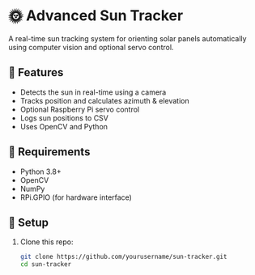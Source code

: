 # 🌞 Advanced Sun Tracker

A real-time sun tracking system for orienting solar panels automatically using computer vision and optional servo control.

## 📸 Features

- Detects the sun in real-time using a camera
- Tracks position and calculates azimuth & elevation
- Optional Raspberry Pi servo control
- Logs sun positions to CSV
- Uses OpenCV and Python

## 🔧 Requirements

- Python 3.8+
- OpenCV
- NumPy
- RPi.GPIO (for hardware interface)

## 🚀 Setup

1. Clone this repo:

   ```bash
   git clone https://github.com/yourusername/sun-tracker.git 
   cd sun-tracker
